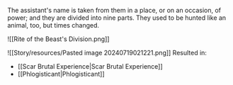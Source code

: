 The assistant's name is taken from them in a place, or on an occasion, of power; and they are divided into nine parts. They used to be hunted like an animal, too, but times changed.

![[Rite of the Beast's Division.png]]

![[Story/resources/Pasted image 20240719021221.png]]
Resulted in:
- [[Scar Brutal Experience|Scar Brutal Experience]]
- [[Phlogisticant|Phlogisticant]]
